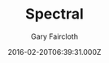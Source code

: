 ---
title: Spectral
github: https://github.com/arkadianriver/spectral
demo: https://arkadianriver.github.io/spectral/
author: Gary Faircloth
thumbnail: "themes/arkadianriver-spectral.jpg"
ssg:
  - Jekyll
cms:
  - No Cms
date: 2016-02-20T06:39:31.000Z
description: >-
  A jekyll theme for the spectral template by html5up.net (@ajlkn). Demo:
  https://arkadianriver.github.io/spectral. How to jekyll:
  https://jekyllrb.com/docs/home/. If you intend to use this theme as a blog
  site with more than a few pages, have a look at my fork at
  https://github.com/arkadianriver/arkadianriver.com
stale: true
---